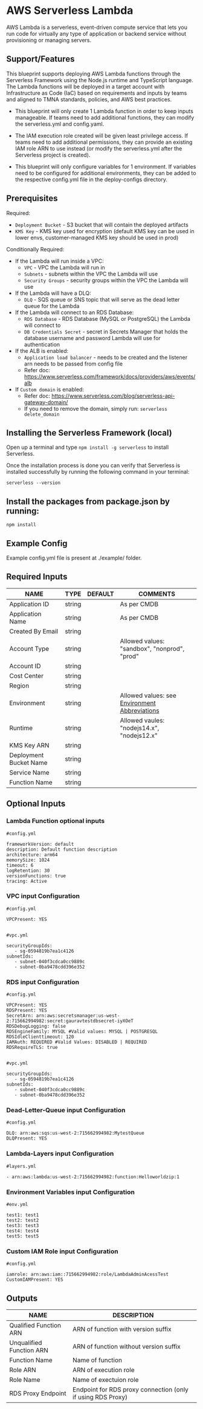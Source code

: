# AWS Serverless Lambda 
AWS Lambda is a serverless, event-driven compute service that lets you run code for virtually any type of application or backend service without provisioning or managing servers.

## Support/Features

This blueprint supports deploying AWS Lambda functions through the Serverless Framework using the Node.js runtime and TypeScript language. The Lambda functions will be deployed in a target account with Infrastructure as Code (IaC) based on requirements and inputs by teams and aligned to TMNA standards, policies, and AWS best practices.

* This blueprint will only create 1 Lambda function in order to keep inputs manageable. If teams need to add additional functions, they can modify the serverless.yml and config.yaml.

* The IAM execution role created will be given least privilege access. If teams need to add additional permissions, they can provide an existing IAM role ARN to use instead (or modify the serverless.yml after the Serverless project is created).

* This blueprint will only configure variables for 1 environment. If variables need to be configured for additional environments, they can be added to the respective config.yml file in the deploy-configs directory.


## Prerequisites

Required:
* `Deployment Bucket` - S3 bucket that will contain the deployed artifacts
* `KMS Key` - KMS key used for encryption (default KMS key can be used in lower envs, customer-managed KMS key should be used in prod)

Conditionally Required:
* If the Lambda will run inside a VPC:
  * `VPC` - VPC the Lambda will run in
  * `Subnets` - subnets within the VPC the Lambda will use
  * `Security Groups` - security groups within the VPC the Lambda will use
* If the Lambda will have a DLQ:
  * `DLQ` - SQS queue or SNS topic that will serve as the dead letter queue for the Lambda
* If the Lambda will connect to an RDS Database:
  * `RDS Database` - RDS Database (MySQL or PostgreSQL) the Lambda will connect to
  * `DB Credentials Secret` - secret in Secrets Manager that holds the database username and password Lambda will use for authentication
* If the ALB is enabled:
  * `Application load balancer` - needs to be created and the listener arn needs to be passed from config file
  * Refer doc: https://www.serverless.com/framework/docs/providers/aws/events/alb
* If `Custom domain` is enabled:
  * Refer doc: https://www.serverless.com/blog/serverless-api-gateway-domain/
  * If you need to remove the domain, simply run: `serverless delete_domain`

## Installing the Serverless Framework (local)

Open up a terminal and type `npm install -g serverless` to install Serverless.

Once the installation process is done you can verify that Serverless is installed successfully by running the following command in your terminal:

`serverless --version`

## Install the packages from package.json by running:

`npm install`

## Example Config 

Example config.yml file is present at ./example/ folder.


## Required Inputs

| NAME                           | TYPE            | DEFAULT         | COMMENTS                                             |
|--------------------------------|-----------------|-----------------|------------------------------------------------------|
| Application ID                 | string          |                 | As per CMDB                                          |
| Application Name               | string          |                 | As per CMDB                                          |
| Created By Email               | string          |                 |                                                      |
| Account Type                   | string          |                 | Allowed values: "sandbox", "nonprod", "prod"         |
| Account ID                     | string          |                 |                                                      |
| Cost Center                    | string          |                 |                                                      |
| Region                         | string          |                 |                                                      |
| Environment                    | string          |                 | Allowed values: see [Environment Abbreviations](https://confluence.sdlc.toyota.com/pages/viewpage.action?spaceKey=TCPT&title=Approved+environments)      |
| Runtime                        | string          |                 | Allowed vaules: "nodejs14.x", "nodejs12.x"           |
| KMS Key ARN                    | string          |                 |                                                      |
| Deployment Bucket Name         | string          |                 |                                                      |
| Service  Name                  | string          |                 |                                                      |
| Function Name                  | string          |                 |                                                      |

## Optional Inputs

### Lambda Function optional inputs
```
#config.yml

frameworkVersion: default
description: Default function description
architecture: arm64
memorySize: 1024
timeout: 6
logRetention: 30
versionFunctions: true
tracing: Active
```


### VPC input Configuration
```
#config.yml

VPCPresent: YES


#vpc.yml

securityGroupIds: 
   - sg-0594819b7ea1c4126
subnetIds: 
   - subnet-040f3cdca0cc9889c
   - subnet-0ba9478cdd396e352
```

### RDS input Configuration
```
#config.yml

VPCPresent: YES
RDSPresent: YES
SecretArn: arn:aws:secretsmanager:us-west-2:715662994982:secret:gauravtestdbsecret-iyXOeT
RDSDebugLogging: false
RDSEngineFamily: MYSQL #Valid values: MYSQL | POSTGRESQL
RDSIdleClienttimeout: 120
IAMAuth: REQUIRED #Valid Values: DISABLED | REQUIRED
RDSRequireTLS: true


#vpc.yml

securityGroupIds: 
   - sg-0594819b7ea1c4126
subnetIds: 
   - subnet-040f3cdca0cc9889c
   - subnet-0ba9478cdd396e352
```

### Dead-Letter-Queue input Configuration
```
#config.yml

DLQ: arn:aws:sqs:us-west-2:715662994982:MytestQueue
DLQPresent: YES
```

### Lambda-Layers input Configuration
```
#layers.yml

- arn:aws:lambda:us-west-2:715662994982:function:Helloworldzip:1
```

### Environment Variables input Configuration
```
#env.yml

test1: test1
test2: test2
test3: test3
test4: test4
test5: test5
```

### Custom IAM Role input Configuration
```
#config.yml

iamrole: arn:aws:iam::715662994982:role/LambdaAdminAcessTest
CustomIAMPresent: YES
```



## Outputs

| NAME                           | DESCRIPTION                                                                              |
|--------------------------------|------------------------------------------------------------------------------------------|
| Qualified Function ARN         | ARN of function with version suffix                                                      |
| Unqualified Function ARN       | ARN of function without version suffix                                                   |
| Function Name                  | Name of function                                                                         |
| Role ARN                       | ARN of execution role                                                                    |
| Role Name                      | Name of exectuion role                                                                   |
| RDS Proxy Endpoint             | Endpoint for RDS proxy connection (only if using RDS Proxy)                              |


